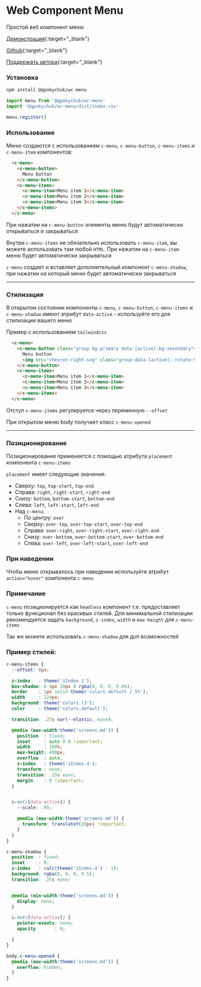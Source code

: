 # Web Component Menu

Простой веб компонент меню

[Демонстрация](https://qp0kychuk.github.io/wc-menu/){:target="_blank"} 

[Github](https://github.com/qp0kycHuk/wc-menu){:target="_blank"} 

[Поддержать автора](https://www.tinkoff.ru/rm/yuferov.sergey18/NC17C11734){:target="_blank"} 

### Установка

```bash
npm install @qpokychuk/wc-menu
```

```js
import menu from '@qpokychuk/wc-menu'
import '@qpokychuk/wc-menu/dist/index.css'

menu.register()
```

### Использование

Меню создаются с использованием `c-menu`, `c-menu-button`, `c-menu-items` и `c-menu-item` компонентов:

```html
  <c-menu>
    <c-menu-button>
      Menu button
    </c-menu-button>
    <c-menu-items>
      <c-menu-item>Menu item 1</c-menu-item>
      <c-menu-item>Menu item 2</c-menu-item>
      <c-menu-item>Menu item 3</c-menu-item>
    </c-menu-items>
  </c-menu>
```

При нажатии на `c-menu-button` элементы меню будут автоматически открываться и закрываться

Внутри `c-menu-items` не обязательно использовать `c-menu-item`, вы можете использовать там любой `HTML`. 
При нажатии на `c-menu-item` меню будет автоматически закрываться

`c-menu` создает и вставляет дополнительный компонент `c-menu-shadow`, при нажатии на который меню будет автоматически закрываться
___

### Стилизация

В открытом состоянии компоненты `c-menu`, `c-menu-button`, `c-menu-items` и `c-menu-shadow` имеют атрибут `data-active` - используйте его для стилизации вашего меню

Пример с использованием `tailwindcss`

```html
  <c-menu>
    <c-menu-button class="group bg-primary data-[active]:bg-secondary">
      Menu button
      <img src="chevron-right.svg" class="group-data-[active]:-rotate-90" />
    </c-menu-button>
    <c-menu-items>
      <c-menu-item>Menu item 1</c-menu-item>
      <c-menu-item>Menu item 2</c-menu-item>
      <c-menu-item>Menu item 3</c-menu-item>
    </c-menu-items>
  </c-menu>
```

Отступ `c-menu-items` регулируется через переменную `--offset`

При открытом меню body получает класс `c-menu-opened`
___

### Позиционирование 

Позиционирование применяется с помощью атрибута `placement` компонента `c-menu-items`

`placement` имеет следующие значения: 
- Сверху: `top`, `top-start`, `top-end` 
- Справа: `right`, `right-start`, `right-end` 
- Снизу: `bottom`, `bottom-start`, `bottom-end`
- Слева: `left`, `left-start`, `left-end`
- Над `c-menu`: 
  - По центру: `over`
  - Сверху: `over-top`, `over-top-start`, `over-top-end`
  - Справа: `over-right`, `over-right-start`, `over-right-end`
  - Снизу: `over-bottom`, `over-bottom-start`, `over-bottom-end`
  - Слева: `over-left`, `over-left-start`, `over-left-end`

### При наведении

Чтобы меню открывалось при наведении используйте атрибут `action="hover"` компонента `c-menu`

### Примечание
`c-menu` позиционируется как `headless` компонент т.е. предоставляет только функционал без красивых стилей. Для минимальной стилизации рекомендуется задать `background`, `z-index`, `width` и `max-height` для `c-menu-items`

Так же можете использовать `c-menu-shadow` для доп возможностей

### Пример стилей:

```scss
c-menu-items {
  --offset: 8px;

  z-index   : theme('zIndex.1');
  box-shadow: 0 4px 20px 0 rgba(0, 0, 0, 0.04);
  border    : 1px solid theme('colors.default / 5%');
  width     : 224px;
  background: theme('colors.l3');
  color     : theme('colors.default');

  transition: .25s var(--elastic, ease);

  @media (max-width:theme('screens.md')) {
    position  : fixed;
    inset     : auto 0 0 !important;
    width     : 100%;
    max-height: 400px;
    overflow  : auto;
    z-index   : theme('zIndex.4');
    transform : none;
    transition: .25s ease;
    margin    : 0 !important;
  }


  &:not([data-active]) {
    --scale: .95;

    @media (max-width:theme('screens.md')) {
      transform: translateY(20px) !important;
    }
  }
}

c-menu-shadow {
  position  : fixed;
  inset     : 0;
  z-index   : calc(theme('zIndex.4') - 1);
  background: rgba(0, 0, 0, 0.5);
  transition: .25s ease;


  @media (min-width:theme('screens.md')) {
    display: none;
  }

  &:not([data-active]) {
    pointer-events: none;
    opacity       : 0;

  }
}

body.c-menu-opened {
  @media (max-width:theme('screens.md')) {
    overflow: hidden;
  }
}
```

